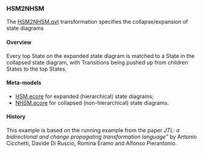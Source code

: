 ### HSM2NHSM
The [HSM2NHSM.qvt](HSM2NHSM.qvt) transformation specifies the collapse/expansion of state diagrams

#### Overview
Every top State on the expanded state diagram is matched to a State in the collapsed state diagram, with Transitions being pushed up from children States to the top States.

#### Meta-models
* [HSM.ecore](HSM.ecore) for expanded (hierarchical) state diagrams;
* [NHSM.ecore](NHSM.ecore) for collapsed (non-hierarchical) state diagrams.

#### History
This example is based on the running example from the paper *JTL: a bidirectional and change propagating transformation language"* by Antonio Cicchetti, Davide Di Ruscio, Romina Eramo and Alfonso Pierantonio.
